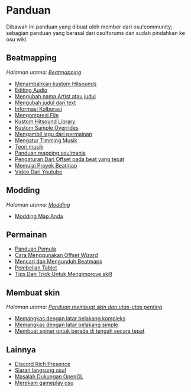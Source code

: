 # Panduan

Dibawah ini panduan yang dibuat oleh member dari osu!community; sebagian panduan yang berasal dari osu!forums dan sudah pindahkan ke osu wiki.
                                                                
## Beatmapping

*Halaman utama: [Beatmapping](/wiki/Beatmapping)*

- [Menambahkan kustom Hitsounds](Adding_Custom_Hitsounds)
- [Editing Audio](Audio_Editing)
- [Mengubah nama Artist atau judul](Changing_the_Artist_or_Title)
- [Mengubah judul dari text](/wiki/Beatmap/Title_Text#changing-title-text)
- [Informasi Kolborasi](Collab_Information)
- [Mengompresi File](Compressing_Files)
- [Kustom Hitsound Library](Custom_Hitsound_Library)
- [Kustom Sample Overrides](Custom_Sample_Overrides)
- [Mengambil lagu dari permainan](Getting_Songs_From_Video_Games)
- [Mengatur Timming Musik](How_to_Time_Songs)
- [Teori musik](Music_Theory)
- [Panduan mapping osu!mania](osu!mania_Mapping_Guide)
- [Pengaturan Dari Offset pada beat yang tepat](Setting_the_Offset_on_the_Correct_Beat)
- [Memulai Proyek Beatmap](Starting_a_Beatmap_Project)
- [Video Dari Youtube](Videos_From_Youtube)

## Modding

*Halaman utama: [Modding](/wiki/Modding)*

- [Modding Map Anda](Getting_Your_Map_Modded)

## Permainan

- [Panduan Pemula](Beginner's_Tutorial)
- [Cara Menggunakan Offset Wizard](How_to_Use_the_Offset_Wizard)
- [Mencari dan Mengunduh Beatmaps](Searching_and_Downloading_Beatmaps)
- [Pembelian Tablet](Tablet_Purchase)
- [Tips Dan Trick Untuk Mengimprove skill](Tips_and_Tricks_on_Skill_Improvement)

## Membuat skin

*Halaman utama: [Panduan membuat skin dan utas-utas penting](/wiki/Skinning/Guides_and_important_threads)*

- [Memangkas dengan latar belakang kompleks](Cropping_with_Complex_Backgrounds)
- [Memangkas dengan latar belakang simple](Cropping_with_Simple_Backgrounds)
- [Membuat spiner untuk berada di tengah secara tepat](Making_Properly_Centered_Spinners)

## Lainnya

- [Discord Rich Presence](Discord_Rich_Presence)
- [Siaran langsung osu!](Livestreaming_osu!)
- [Masalah Dukungan OpenGL](OpenGL_Support_Issues)
- [Merekam gameplay osu](Recording_osu!)
